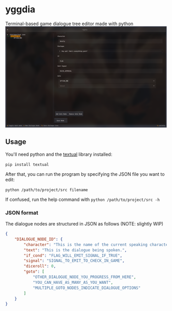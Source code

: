 # yggdia
Terminal-based game dialogue tree editor made with python
![](resources/image.png)

## Usage
You'll need python and the [textual](https://textual.textualize.io/) library installed:

```pip install textual```

After that, you can run the program by specifying the JSON file you want to edit:

```python /path/to/project/src filename```

If confused, run the help command with ```python /path/to/project/src -h```

### JSON format
The dialogue nodes are structured in JSON as follows (NOTE: slightly WIP)

```json
{
    "DIALOGUE_NODE_ID": {
        "character": "This is the name of the current speaking character.",
        "text": "This is the dialogue being spoken.",
        "if_cond": "FLAG_WILL_EMIT_SIGNAL_IF_TRUE",
        "signal": "SIGNAL_TO_EMIT_TO_CHECK_IN_GAME",
        "diceroll": 0,
        "goto": [
            "OTHER_DIALOGUE_NODE_YOU_PROGRESS_FROM_HERE",
            "YOU_CAN_HAVE_AS_MANY_AS_YOU_WANT",
            "MULTIPLE_GOTO_NODES_INDICATE_DIALOGUE_OPTIONS"
        ]
    }
}
```

